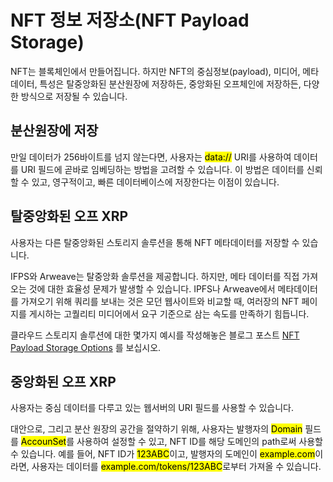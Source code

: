 # NFT 정보 저장소(NFT Payload Storage)

NFT는 블록체인에서 만들어집니다. 하지만 NFT의 중심정보(payload), 미디어, 메타데이터, 특성은 탈중앙화된 분산원장에 저장하든, 중앙화된 오프체인에 저장하든, 다양한 방식으로 저장될 수 있습니다.&#x20;

## 분산원장에 저장

만일 데이터가 256바이트를 넘지 않는다면, 사용자는 <mark style="background-color:yellow;">data://</mark> URI를 사용하여 데이터를 URI 필드에 곧바로 임베딩하는 방법을 고려할 수 있습니다. 이 방법은 데이터를 신뢰할 수 있고, 영구적이고, 빠른 데이터베이스에 저장한다는 이점이 있습니다.

## 탈중앙화된 오프 XRP

사용자는 다른 탈중앙화된 스토리지 솔루션을 통해 NFT 메타데이터를 저장할 수 있습니다.

IFPS와 Arweave는 탈중앙화 솔루션을 제공합니다. 하지만, 메타 데이터를 직접 가져오는 것에 대한 효율성 문제가 발생할 수 있습니다. IPFS나 Arweave에서 메타데이터를 가져오기 위해 쿼리를 보내는 것은 모던 웹사이트와 비교할 때, 여러장의 NFT 페이지를 게시하는 고퀄리티 미디어에서 요구 기준으로 삼는  속도를 만족하기 힘듭니다.

클라우드 스토리지 솔루션에 대한 몇가지 예시를 작성해놓은 블로그 포스트 [NFT Payload Storage Options](https://dev.to/ripplexdev/nft-payload-storage-options-569i) 를 보십시오.

## 중앙화된 오프 XRP

사용자는 중심 데이터를 다루고 있는 웹서버의 URI 필드를 사용할 수  있습니다.

대안으로, 그리고 분산 원장의 공간을 절약하기 위해, 사용자는 발행자의 <mark style="background-color:yellow;">Domain</mark> 필드를 <mark style="background-color:yellow;">AccounSet</mark>를 사용하여 설정할 수 있고, NFT ID를 해당 도메인의 path로써 사용할 수 있습니다. 예를 들어, NFT ID가 <mark style="background-color:yellow;">123ABC</mark>이고, 발행자의 도메인이 <mark style="background-color:yellow;">example.com</mark>이라면, 사용자는 데이터를 <mark style="background-color:yellow;">example.com/tokens/123ABC</mark>로부터 가져올 수 있습니다.

